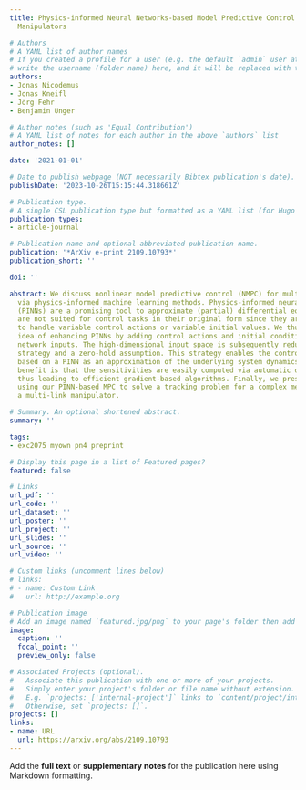 ```yaml
---
title: Physics-informed Neural Networks-based Model Predictive Control for Multi-link
  Manipulators

# Authors
# A YAML list of author names
# If you created a profile for a user (e.g. the default `admin` user at `content/authors/admin/`), 
# write the username (folder name) here, and it will be replaced with their full name and linked to their profile.
authors:
- Jonas Nicodemus
- Jonas Kneifl
- Jörg Fehr
- Benjamin Unger

# Author notes (such as 'Equal Contribution')
# A YAML list of notes for each author in the above `authors` list
author_notes: []

date: '2021-01-01'

# Date to publish webpage (NOT necessarily Bibtex publication's date).
publishDate: '2023-10-26T15:15:44.318661Z'

# Publication type.
# A single CSL publication type but formatted as a YAML list (for Hugo requirements).
publication_types:
- article-journal

# Publication name and optional abbreviated publication name.
publication: '*ArXiv e-print 2109.10793*'
publication_short: ''

doi: ''

abstract: We discuss nonlinear model predictive control (NMPC) for multi-body dynamics
  via physics-informed machine learning methods. Physics-informed neural networks
  (PINNs) are a promising tool to approximate (partial) differential equations. PINNs
  are not suited for control tasks in their original form since they are not designed
  to handle variable control actions or variable initial values. We thus present the
  idea of enhancing PINNs by adding control actions and initial conditions as additional
  network inputs. The high-dimensional input space is subsequently reduced via a sampling
  strategy and a zero-hold assumption. This strategy enables the controller design
  based on a PINN as an approximation of the underlying system dynamics. The additional
  benefit is that the sensitivities are easily computed via automatic differentiation,
  thus leading to efficient gradient-based algorithms. Finally, we present our results
  using our PINN-based MPC to solve a tracking problem for a complex mechanical system,
  a multi-link manipulator.

# Summary. An optional shortened abstract.
summary: ''

tags:
- exc2075 myown pn4 preprint

# Display this page in a list of Featured pages?
featured: false

# Links
url_pdf: ''
url_code: ''
url_dataset: ''
url_poster: ''
url_project: ''
url_slides: ''
url_source: ''
url_video: ''

# Custom links (uncomment lines below)
# links:
# - name: Custom Link
#   url: http://example.org

# Publication image
# Add an image named `featured.jpg/png` to your page's folder then add a caption below.
image:
  caption: ''
  focal_point: ''
  preview_only: false

# Associated Projects (optional).
#   Associate this publication with one or more of your projects.
#   Simply enter your project's folder or file name without extension.
#   E.g. `projects: ['internal-project']` links to `content/project/internal-project/index.md`.
#   Otherwise, set `projects: []`.
projects: []
links:
- name: URL
  url: https://arxiv.org/abs/2109.10793
---
```


Add the **full text** or **supplementary notes** for the publication here using Markdown formatting.
